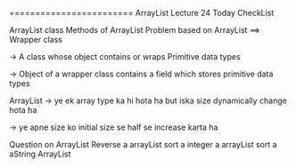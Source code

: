 ======================== ArrayList Lecture 24
Today CheckList

ArrayList class
Methods of ArrayList
Problem based on ArrayList
==> Wrapper class

-> A class whose object contains or wraps Primitive data types

-> Object of a wrapper class contains a field which stores primitive data types

ArrayList
-> ye ek array type ka hi hota ha but iska size dynamically change hota ha

-> ye apne size ko initial size se half se increase karta ha

Question on ArrayList
Reverse a arrayList
sort a integer a arrayList
sort a aString ArrayList